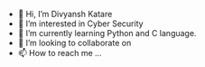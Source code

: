 - 👋 Hi, I’m Divyansh Katare
- 👀 I’m interested in Cyber Security
- 🌱 I’m currently learning Python and C language.
- 💞️ I’m looking to collaborate on 
- 📫 How to reach me ...

<!---
KDivyansh/KDivyansh is a ✨ special ✨ repository because its `README.md` (this file) appears on your GitHub profile.
You can click the Preview link to take a look at your changes.
--->
